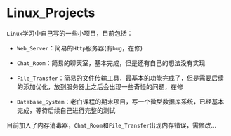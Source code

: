 # Linux_Projects

`Linux`学习中自己写的一些小项目，目前包括：

- `Web_Server`：简易的`Http`服务器(有`bug`，在修)

- `Chat_Room`：简易的聊天室，基本完成，但是还有自己的想法没有实现

- `File_Transfer`：简易的文件传输工具，最基本的功能完成了，但是需要后续的添加优化，放到服务器上之后会出现一些奇怪的问题，在修

- `Database_System`：老白课程的期末项目，写一个微型数据库系统，已经基本完成，等待后续自己进行完整的测试

目前加入了内存消毒器，`Chat_Room`和`File_Transfer`出现内存错误，需修改...

